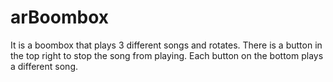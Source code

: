 # arBoombox

It is a boombox that plays 3 different songs and rotates.
There is a button in the top right to stop the song from playing.
Each button on the bottom plays a different song.
